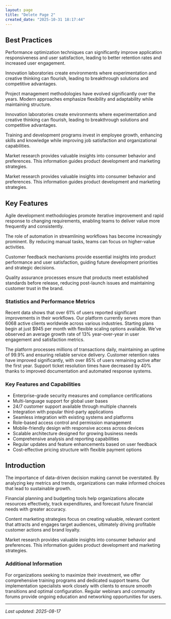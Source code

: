 ```yaml
---
layout: page
title: "Delete Page 2"
created_date: "2025-10-31 18:17:44"
---
```


## Best Practices

Performance optimization techniques can significantly improve application responsiveness and user satisfaction, leading to better retention rates and increased user engagement.

Innovation laboratories create environments where experimentation and creative thinking can flourish, leading to breakthrough solutions and competitive advantages.

Project management methodologies have evolved significantly over the years. Modern approaches emphasize flexibility and adaptability while maintaining structure.

Innovation laboratories create environments where experimentation and creative thinking can flourish, leading to breakthrough solutions and competitive advantages.

Training and development programs invest in employee growth, enhancing skills and knowledge while improving job satisfaction and organizational capabilities.

Market research provides valuable insights into consumer behavior and preferences. This information guides product development and marketing strategies.

Market research provides valuable insights into consumer behavior and preferences. This information guides product development and marketing strategies.

## Key Features

Agile development methodologies promote iterative improvement and rapid response to changing requirements, enabling teams to deliver value more frequently and consistently.

The role of automation in streamlining workflows has become increasingly prominent. By reducing manual tasks, teams can focus on higher-value activities.

Customer feedback mechanisms provide essential insights into product performance and user satisfaction, guiding future development priorities and strategic decisions.

Quality assurance processes ensure that products meet established standards before release, reducing post-launch issues and maintaining customer trust in the brand.

### Statistics and Performance Metrics

Recent data shows that over 61% of users reported significant improvements in their workflows. Our platform currently serves more than 6068 active clients worldwide across various industries. Starting plans begin at just $945 per month with flexible scaling options available. We've observed an average growth rate of 13% year-over-year in user engagement and satisfaction metrics.

The platform processes millions of transactions daily, maintaining an uptime of 99.9% and ensuring reliable service delivery. Customer retention rates have improved significantly, with over 85% of users remaining active after the first year. Support ticket resolution times have decreased by 40% thanks to improved documentation and automated response systems.

### Key Features and Capabilities

- Enterprise-grade security measures and compliance certifications
- Multi-language support for global user bases
- 24/7 customer support available through multiple channels
- Integration with popular third-party applications
- Seamless integration with existing systems and platforms
- Role-based access control and permission management
- Mobile-friendly design with responsive access across devices
- Scalable architecture designed for growing business needs
- Comprehensive analysis and reporting capabilities
- Regular updates and feature enhancements based on user feedback
- Cost-effective pricing structure with flexible payment options

## Introduction

The importance of data-driven decision making cannot be overstated. By analyzing key metrics and trends, organizations can make informed choices that lead to sustainable growth.

Financial planning and budgeting tools help organizations allocate resources effectively, track expenditures, and forecast future financial needs with greater accuracy.

Content marketing strategies focus on creating valuable, relevant content that attracts and engages target audiences, ultimately driving profitable customer actions and brand loyalty.

Market research provides valuable insights into consumer behavior and preferences. This information guides product development and marketing strategies.

### Additional Information

For organizations seeking to maximize their investment, we offer comprehensive training programs and dedicated support teams. Our implementation specialists work closely with clients to ensure smooth transitions and optimal configuration. Regular webinars and community forums provide ongoing education and networking opportunities for users.

---

*Last updated: 2025-08-17*

